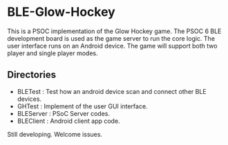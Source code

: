 # BLE-Glow-Hockey

This is a PSOC implementation of the Glow Hockey game. The PSOC 6 BLE development board is used as the game server to run the core logic. The user interface runs on an Android device. The game will support both two player and single player modes.

## Directories

+ BLETest
    : Test how an android device scan and connect other BLE devices.
+ GHTest
    : Implement of the user GUI interface.
+ BLEServer
    : PSoC Server codes.
+ BLEClient
    : Android client app code.

Still developing. Welcome issues.
